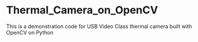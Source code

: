 # Thermal_Camera_on_OpenCV
This is a demonstration code for USB Video Class thermal camera built with OpenCV on Python
